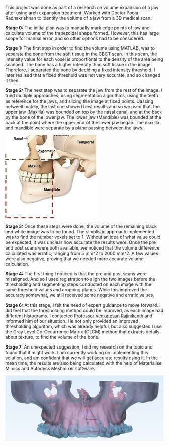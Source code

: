 This project was done as part of a research on volume expansion of a jaw after using arch expansion treatment. Worked with Doctor Pooja Radhakrishnan to identify the volume of a jaw from a 3D medical scan.


**Stage 0:** 
The initial plan was to manually mark edge points of jaw and calculate volume of the trapezoidal shape formed. However, this has large scope for manual error, and so other options had to be considered.

**Stage 1:** The first step in order to find the volume using MATLAB, was to separate the bone from the soft tissue in the CBCT scan. In this scan, the intensity value for each voxel is proportional to the density of the area being scanned. The bone has a higher intensity than soft tissue in the image. Therefore, I separated the bone by deciding a fixed intensity threshold. I later realised that a fixed threshold was not very accurate, and so changed it then.

**Stage 2:** The next step was to separate the jaw from the rest of the image. I tried multiple approaches; using segmentation algorithms, using the teeth as reference for the jaws, and slicing the image at fixed points. Uassing betweeltimately, the last one showed best results and so we used that. the upper jaw (Maxilla) was bounded on top by the nasal canal, and at the back by the bone of the lower jaw. The lower jaw (Mandible) was bounded at the back at the point where the upper end of the lower jaw began. The maxilla and mandible were separate by a plane passing between the jaws. 

![image](https://github.com/Sneha-shah/jaw-volume-calculation/blob/main/bone.jpeg)

**Stage 3:** Once these steps were done, the volume of the remaining black and white image was to be found. The simplistic approach implemented was to find the number voxels set to 1. Without an idea of what value could be expected, it was unclear how accurate the results were. Once the pre and post scans were both available, we noticed that the volume difference calculated was erratic; ranging from 5 mm^2 to 2000 mm^2. A few values were also negative, proving that we needed more accurate volume calculation.

**Stage 4:** The first thing I noticed is that the pre and post scans were misaligned. And so I used registration to align the two images before the thresholding and segmenting steps conducted on each image with the same threshold values and cropping planes. While this improved the accuracy somewhat, we still received some negative and erratic values.

**Stage 6:** At this stage, I felt the need of expert guidance to move forward. I did feel that the thresholding method could be improved, as each image had different histograms. I contacted [Professor Venkatesan Rajinikanth](https://www.researchgate.net/profile/Venkatesan-Rajinikanth-2) and informed him of our situation. He not only provided an improved thresholding algorithm, which was already helpful, but also suggested I use the Gray Level Co-Occurrence Matrix (GLCM) method that extracts details about texture, to find the volume of the bone. 

**Stage 7:** An unexpected suggestion, I did my research on the topic and found that it might work. I am currently working on implementing this solution, and am confident that we will get accurate results using it. In the mean time, the results are also being calculated with the help of Materialise Mimics and Autodesk Meshmixer software.

![image](https://github.com/Sneha-shah/jaw-volume-calculation/blob/main/3.jpeg)
